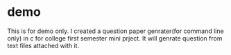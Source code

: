 # demo
This is for demo only. I created a question paper genrater(for command line only) in c for college first semester mini prject. It will genrate question from text files attached with it.
